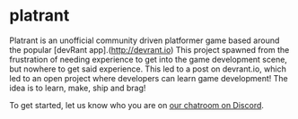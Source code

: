 # platrant
Platrant is an unofficial community driven platformer game based around the popular [devRant app].(http://devrant.io)
This project spawned from the frustration of needing experience to get into the game development scene,
but nowhere to get said experience. This led to a post on devrant.io, which led to an open project where
developers can learn game development! The idea is to learn, make, ship and brag!

To get started, let us know who you are on [our chatroom on Discord](https://discord.gg/nNmQbBS).
